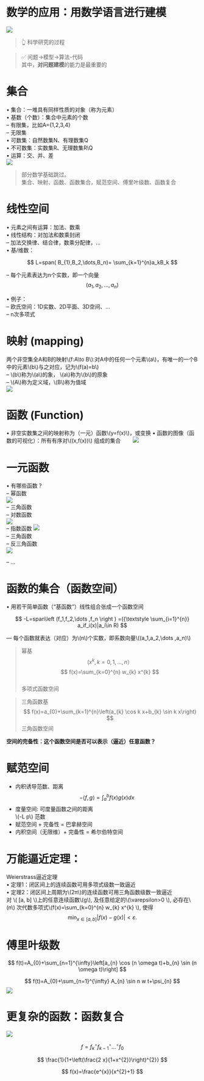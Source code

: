 # 数学的应用：用数学语言进行建模

![](../assets/1.PNG)
> &#x1F446; 科学研究的过程

> &#x2705; 问题→模型->算法-代码   
其中，**对问题建模**的能力是最重要的

# 集合

• 集合：一堆具有同样性质的对象（称为元素）  
• 基数（个数）：集合中元素的个数  
– 有限集，比如A={1,2,3,4}  
– 无限集  
• 可数集：自然数集N、有理数集Q  
• 不可数集：实数集R、无理数集R\Q  
• 运算：交、并、差  
![](../assets/39-1.png)

> 部分数学基础跳过。  
集合、映射、函数、函数集合，赋范空间、傅里叶级数、函数复合

# 线性空间

• 元素之间有运算：加法、数乘  
• 线性结构：对加法和数乘封闭  
– 加法交换律、结合律，数乘分配律，…  
• 基/维数：  

$$
L=span( B_{1},B_2,\dots,B_n)=  \sum_{k=1}^{n}a_kB_k
$$

– 每个元素表达为n个实数，即一个向量  
$$
(a_{1},a_{2},\dots,a_{n})
$$    

• 例子：  
– 欧氏空间：1D实数、2D平面、3D空间、…  
– n次多项式  

# 映射 (mapping)  
两个非空集全A和B的映射\\(f:A\to B\\):对A中的任何一个元素\\(a\\)，有唯一的一个B中的元素\\(b\\)与之对应，记为\\(f(a)=b\\)  
– \\(b\\)称为\\(a\\)的象， \\(a\\)称为\\(b\\)的原象  
– \\(A\\)称为定义域，\\(B\\)称为值域  
![](../assets/41-1.png)  

# 函数 (Function)
• 非空实数集之间的映射称为（一元）函数\\(y=f(x)\\)，或变换
• 函数的图像（函数的可视化）：所有有序对\\((x,f(x))\\) 组成的集合　　
![](../assets/42-1.png) 

# 一元函数

• 有哪些函数？  
– 幂函数  
![](../assets/43-1-1.png)   
– 三角函数    
– 对数函数  
![](../assets/43-3.png)  
– 指数函数 
![](../assets/43-2-1.png)  
– 三角函数  
– 反三角函数  
![](../assets/43-4.png)  

– …    

# 函数的集合（函数空间）

• 用若干简单函数（“基函数”）线性组合张成一个函数空间

$$
-L=span\left (f_1,f_2,\dots ,f_n \right ) =({\textstyle \sum_{i=1}^{n}} a_if_i(x)|a_i\in R)
$$

— 每个函数就表达（对应）为\\(n\\)个实数，即系数向量\\((a_1,a_2,\dots ,a_n)\\)


> 幂基 
   $$
   ( x^{k},k=0,1,\dots ,n ）
$$  $$
f(x)=\sum_{k=0}^{n} w_{k} x^{k}
$$    
多项式函数空间  

> 三角函数基      
$$
f(x)=a_{0}+\sum_{k=1}^{n}\left(a_{k} \cos k x+b_{k} \sin k x\right)
$$
 三角函数空间  

**空间的完备性：这个函数空间是否可以表示（逼近）任意函数？**

# 赋范空间    
- 内积诱导范数、距离
$$
-\langle f, g\rangle=\int_{a}^{b} f(x) g(x) d x
$$  
- 度量空间: 可度量函数之间的距离  
\\(-L p\\) 范数  
- 赋范空间 + 完备性 = 巴拿赫空间  
- 内积空间（无限维）+ 完备性 = 希尔伯特空间
# 万能逼近定理：

Weierstrass逼近定理  
• 定理1：闭区间上的连续函数可用多项式级数一致逼近  
• 定理2：闭区间上周期为\\(2π\\)的连续函数可用三角函数级数一致逼近  
对 \\( [a, b]  \\)上的任意连续函数\\(g\\), 及任意给定的\\(\varepsilon>0 \\), 必存在\\(n\\) 次代数多项式\\(f(x)=\sum_{k=0}^{n} w_{k} x^{k} \\), 使得
$$
\min _{x \in[a, b]}|f(x)-g(x)|<\varepsilon.
$$  

# 傅里叶级数
$$
f(t)=A_{0}+\sum_{n=1}^{\infty}\left[a_{n} \cos (n \omega t)+b_{n} \sin (n \omega t)\right]
$$

$$
f(t)=A_{0}+\sum_{n=1}^{\infty} A_{n} \sin n w t+\psi_{n}
$$
![](../assets/47-1.png)
# 更复杂的函数：函数复合
![](../assets/48-1.png)  

$$
f=f_{k}{ }^{\circ} f_{k-1}{ }^{\circ} \ldots{ }^{\circ} f_{0}
$$ 

$$
\frac{1}{1+\left(\frac{2 x}{1+x^{2}}\right)^{2}}
$$

$$
f(x)=\frac{e^{x}}{x^{2}+1}
$$

